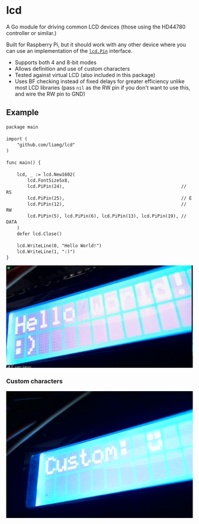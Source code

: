 # lcd

A Go module for driving common LCD devices (those using the HD44780 controller or similar.)

Built for Raspberry Pi, but it should work with any other device where you can use an implementation of the [`lcd.Pin`](https://github.com/liamg/lcd/blob/main/pin.go#L3-L9) interface.

- Supports both 4 and 8-bit modes
- Allows definition and use of custom characters
- Tested against virtual LCD (also included in this package)
- Uses BF checking instead of fixed delays for greater efficiency unlike most LCD libraries (pass `nil` as the RW pin if you don't want to use this, and wire the RW pin to GND)

## Example

```golang
package main

import (
	"github.com/liamg/lcd"
)

func main() {

	lcd, _ := lcd.New1602(
		lcd.FontSize5x8,
		lcd.PiPin(24),                                            // RS
		lcd.PiPin(25),                                            // E
		lcd.PiPin(12),                                            // RW
		lcd.PiPin(5), lcd.PiPin(6), lcd.PiPin(13), lcd.PiPin(19), // DATA
	)
	defer lcd.Close()

	lcd.WriteLine(0, "Hello World!")
	lcd.WriteLine(1, ":)")
}
```

![Demo](demo.png)

### Custom characters

![Custom characters](custom.png)

